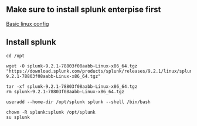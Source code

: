 ## Make sure to install splunk enterpise first
[Basic linux config](../../linux/clean_install.md)

## Install splunk
```
cd /opt

wget -O splunk-9.2.1-78803f08aabb-Linux-x86_64.tgz "https://download.splunk.com/products/splunk/releases/9.2.1/linux/splunk-9.2.1-78803f08aabb-Linux-x86_64.tgz"

tar -xf splunk-9.2.1-78803f08aabb-Linux-x86_64.tgz 
rm splunk-9.2.1-78803f08aabb-Linux-x86_64.tgz

useradd --home-dir /opt/splunk splunk --shell /bin/bash

chown -R splunk:splunk /opt/splunk 
su splunk
```